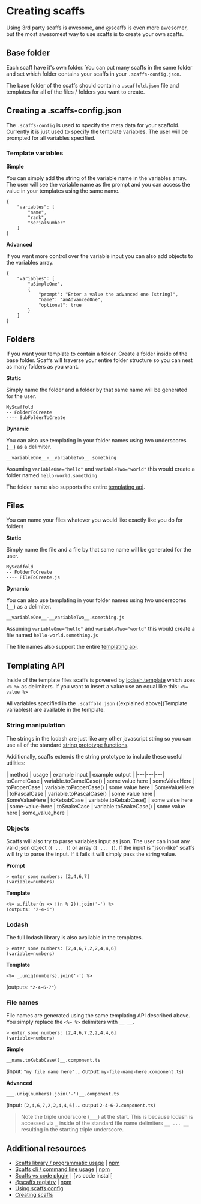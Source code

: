 # Creating scaffs

Using 3rd party scaffs is awesome, and @scaffs is even more awesomer, but the most awesomest way to use scaffs is to create your own scaffs.

## Base folder

Each scaff have it's own folder. You can put many scaffs in the same folder and set which folder contains your scaffs in your `.scaffs-config.json`.

The base folder of the scaffs should contain a `.scaffold.json` file and templates for all of the files / folders you want to create.

## Creating a .scaffs-config.json

The `.scaffs-config` is used to specify the meta data for your scaffold. Currently it is just used to specify the template variables. The user will be prompted for all variables specified.

### Template variables

**Simple**

You can simply add the string of the variable name in the variables array. The user will see the variable name as the prompt and you can access the value in your templates using the same name.

```
{
    "variables": [
        "name",
        "rank",
        "serialNumber"
    ]
}
```

**Advanced**

If you want more control over the variable input you can also add objects to the variables array.

```
{
    "variables": [
        "aSimpleOne",
        {
            "prompt": "Enter a value the advanced one (string)",
            "name": "anAdvancedOne",
            "optional": true
        }
    ]
}
```

## Folders

If you want your template to contain a folder. Create a folder inside of the base folder. Scaffs will traverse your entire folder structure so you can nest as many folders as you want.

**Static**

Simply name the folder and a folder by that same name will be generated for the user.

```
MyScaffold
-- FolderToCreate
---- SubFolderToCreate
```

**Dynamic**

You can also use templating in your folder names using two underscores (`__`) as a delimiter.

```
__variableOne__-__variableTwo__.something
```

Assuming `variableOne="hello"` and `variableTwo="world"` this would create a folder named `hello-world.something`

The folder name also supports the entire [templating api](#templating-api).

## Files

You can name your files whatever you would like exactly like you do for folders

**Static**

Simply name the file and a file by that same name will be generated for the user.

```
MyScaffold
-- FolderToCreate
---- FileToCreate.js
```

**Dynamic**

You can also use templating in your folder names using two underscores (`__`) as a delimiter.

```
__variableOne__-__variableTwo__.something.js
```

Assuming `variableOne="hello"` and `variableTwo="world"` this would create a file named `hello-world.something.js`

The file names also support the entire [templating api](#templating-api).

## Templating API

Inside of the template files scaffs is powered by [lodash.template]() which uses `<% %>` as delimiters. If you want to insert a value use an equal like this: `<%= value %>` 

All variables specified in the `.scaffold.json` ([explained above](Template variables)) are available in the template.

### String manipulation

The strings in the lodash are just like any other javascript string so you can use all of the standard [string prototype functions](https://developer.mozilla.org/en-US/docs/Web/JavaScript/Reference/Global_Objects/String/prototype).

Additionally, scaffs extends the string prototype to include these useful utilities:

| method | usage | example input | example output |
|---|---|---|
toCamelCase | variable.toCamelCase() | some value here | someValueHere |
toProperCase | variable.toProperCase() | some value here | SomeValueHere |
toPascalCase | variable.toPascalCase() | some value here | SomeValueHere |
toKebabCase | variable.toKebabCase() | some value here | some-value-here |
toSnakeCase | variable.toSnakeCase() | some value here | some\_value\_here |

### Objects

Scaffs will also try to parse variables input as json. The user can input any valid json object (`{ ... }`) or array (`[ ... ]`). If the input is "json-like" scaffs will try to parse the input. If it fails it will simply pass the string value.

**Prompt**

```
> enter some numbers: [2,4,6,7]
(variable=numbers)
```

**Template**

```
<%= a.filter(n => !(n % 2)).join('-') %>
(outputs: "2-4-6")
```

### Lodash

The full lodash library is also available in the templates.

```
> enter some numbers: [2,4,6,7,2,2,4,4,6]
(variable=numbers)
```

**Template**

```
<%= _.uniq(numbers).join('-') %>
```

(outputs: `"2-4-6-7"`)

### File names

File names are generated using the same templating API described above. You simply replace the `<%= %>` delimiters with `__ __`.

```
> enter some numbers: [2,4,6,7,2,2,4,4,6]
(variable=numbers)
```

**Simple**

```
__name.toKebabCase()__.component.ts
```

(input: `"my file name here"` ... output: `my-file-name-here.component.ts`)

**Advanced**



```
___.uniq(numbers).join('-')__.component.ts
```

(input: `[2,4,6,7,2,2,4,4,6]` ... output `2-4-6-7.component.ts`)

> Note the triple underscore (`___`) at the start. This is because lodash is accessed via `_` inside of the standard file name delimiters `__ ... __` resulting in the starting triple underscore.


## Additional resources

* [Scaffs library / programmatic usage](https://github.com/itslenny/scaffs) | [npm](https://www.npmjs.com/package/scaffs)
* [Scaffs cli / command line usage](https://github.com/itslenny/scaffs-cli) | [npm](https://www.npmjs.com/package/scaffs-cli)
* [Scaffs vs code plugin](https://github.com/itslenny/scaffs-vscode) | [vs code install]
* [@scaffs registry](https://github.com/itslenny/scaffs-registry) | [npm](https://www.npmjs.com/~scaffs)
* [Using scaffs config](https://github.com/itslenny/scaffs/tree/master/docs/config.md)
* [Creating scaffs](https://github.com/itslenny/scaffs/tree/master/docs/create.md)
